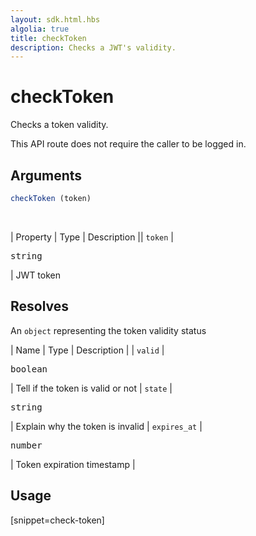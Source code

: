 ```yaml
---
layout: sdk.html.hbs
algolia: true
title: checkToken
description: Checks a JWT's validity.
---
```



# checkToken

Checks a token validity.

This API route does not require the caller to be logged in.

## Arguments

```javascript
checkToken (token)
```

<br/>

| Property    | Type    | Description
|| ``token`` | <pre>string</pre> | JWT token

## Resolves

An `object` representing the token validity status

| Name                | Type    | Description
| | `valid`               | <pre>boolean</pre> | Tell if the token is valid or not
| `state`               | <pre>string</pre> | Explain why the token is invalid
| `expires_at`          | <pre>number</pre> | Token expiration timestamp |

## Usage

[snippet=check-token]
